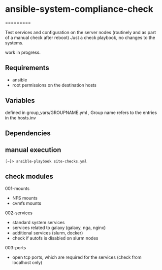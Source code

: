 # ansible-system-compliance-check
=========

Test services and configuration on the server nodes (routinely and as part of a manual check after reboot)
Just a check playbook, no changes to the systems.

work in progress.



Requirements
------------
- ansible
- root permissions on the destination hosts


Variables
--------------
defined in group_vars/GROUPNAME.yml , Group name refers to the entries in the hosts.inv


Dependencies
------------

manual execution
----------------


```
[~]> ansible-playbook site-checks.yml
```



check modules
----------------

001-mounts

- NFS mounts
- cvmfs mounts


002-services

- standard system services
- services related to galaxy (galaxy, nga, nginx)
- additional services (slurm, docker)
- check if autofs is disabled on slurm nodes



003-ports

- open tcp ports, which are required for the services (check from localhost only)